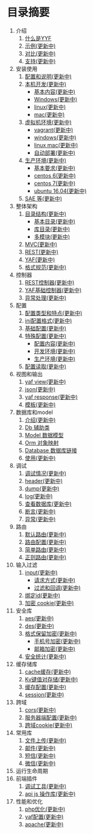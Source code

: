 目录摘要
=========

1. 介绍
	1. [什么是YYF](README.md)
	1. [示例(更新中)](#)
	1. [对比(更新中)](#)
	1. [支持(更新中)](#)
1. 安装使用
	1. [配置和说明(更新中)](#)
	1. [本机开发(更新中)](#)
		* [基本内容(更新中)](#)
		* [Windows(更新中)](#)
		* [linux(更新中)](#)
		* [mac(更新中)](#)
	1. [虚拟机环境(更新中)](#)
		* [vagrant(更新中)](#)
		* [windows(更新中)](#)
		* [linux mac(更新中)](#)
		* [自动部署(更新中)](#)
	1. [生产环境(更新中)](#)
		* [基本要求(更新中)](#)
		* [centos 6(更新中)](#)
		* [centos 7(更新中)](#)
		* [ubuntu 16.04(更新中)](#)
	1. [SAE 等(更新中)](#)
1. 整体架构
	1. [目录结构(更新中)](#)
		* [基本目录(更新中)](#)
		* [库目录(更新中)](#)
		* [多模块(更新中)](#)
	1. [MVC(更新中)](#)
	1. [REST(更新中)](#)
	1. [YAF(更新中)](#)
	1. [格式规范(更新中)](#)
1. 控制器
	1. [REST控制器(更新中)](#)
	1. [YAF基础控制器(更新中)](#)
	1. [异常处理(更新中)](#)
1. 配置
	1. [配置类型和特点(更新中)](#)
	1. [ini配置格式(更新中)](#)
	1. [基础配置(更新中)](#)
	1. [特殊配置(更新中)](#)
		* [配置内容(更新中)](#)
		* [开发环境(更新中)](#)
		* [生产环境(更新中)](#)
	1. [配置读取(更新中)](#)
1. 视图和输出
	1. [yaf view(更新中)](#)
	1. [json(更新中)](#)
	1. [yaf response(更新中)](#)
	1. [模板(更新中)](#)
1. 数据库和model
	1. [介绍(更新中)](#)
	1. [Db 辅助类](database/db.md)
	1. [Model 数据模型](database/model.md)
	1. [Orm 对象映射](database/orm.md)
    1. [Database 数据库链接](database/database.md)
	1. [使用(更新中)](#)
1. 调试
	1. [调试情况(更新中)](#)
	1. [header(更新中)](#)
	1. [dump(更新中)](#)
	1. [log(更新中)](#)
	1. [查看数据库(更新中)](#)
	1. [断言(更新中)](#)
	1. [异常(更新中)](#)
1. 路由
	1. [默认路由(更新中)](#)
	1. [路由配置(更新中)](#)
	1. [简单路由(更新中)](#)
	1. [正则路由(更新中)](#)
1. 输入过滤
	1. [input(更新中)](#)
		* [请求方式(更新中)](#)
		* [过滤和回调(更新中)](#)
	1. [绑定id(更新中)](#)
	1. [加密 cookie(更新中)](#)
1. 安全库
	1. [aes(更新中)](#)
	1. [des(更新中)](#)
	1. [格式保留加密(更新中)](#)
		* [手机号加密(更新中)](#)
		* [邮箱加密(更新中)](#)
	1. [安全统计(更新中)](#)
1. 缓存储库
	1. [cache缓存(更新中)](#)
	1. [Kv键值对存储(更新中)](#)
	1. [缓存配置(更新中)](#)
    1. [session(更新中)](#)
1. 跨域
	1. [cors(更新中)](#)
	1. [服务器端配置(更新中)](#)
	1. [跨域cookie(更新中)](#)
1. 常用库
	1. [文件上传(更新中)](#)
	1. [邮件(更新中)](#)
	1. [短信(更新中)](#)
	1. [微信(更新中)](#)
1. 运行生命周期
1. 前端插件
	1. [调试工具(更新中)](#)
	1. [api js 操作库(更新中)](#)
1. 性能和优化
	1. [php优化(更新中)](#)
	1. [yaf配置(更新中)](#)
	1. [apache(更新中)](#)
	